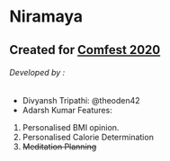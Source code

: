 # Niramaya
## Created for [Comfest 2020](http://www.comfest.in)
###### Developed by :
* Divyansh Tripathi: @theoden42
* Adarsh Kumar
Features:
1. Personalised BMI opinion.
2. Personalised Calorie Determination
3. ~~Meditation Planning~~